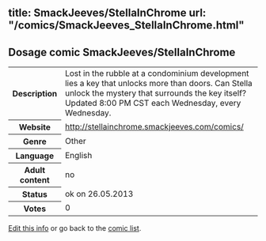 title: SmackJeeves/StellaInChrome
url: "/comics/SmackJeeves_StellaInChrome.html"
---
Dosage comic SmackJeeves/StellaInChrome
-----------------------------------------

<p id="msg"></p>
<script type="text/javascript">
if (window.location.search === '?edit_info_mail=sent_ok') {
  var elem = document.getElementById("msg");
  elem.innerHTML = 'Edited information sucessfully sent for review, which is usually done daily. Thanks!';
  elem.className = 'ok';
}
</script>
<table class="comicinfo">
<tr>
<th>Description</th><td>Lost in the rubble at a condominium development lies a key that unlocks more than doors. Can Stella unlock the mystery that surrounds the key itself? Updated 8:00 PM CST each Wednesday, every Wednesday.</td>
</tr>
<tr>
<th>Website</th><td><a href="http://stellainchrome.smackjeeves.com/comics/">http://stellainchrome.smackjeeves.com/comics/</a></td>
</tr>
<tr>
<th>Genre</th><td>Other</td>
</tr>
<tr>
<th>Language</th><td>English</td>
</tr>
<tr>
<th>Adult content</th><td>no</td>
</tr>
<tr>
<th>Status</th><td>ok on 26.05.2013</td>
</tr>
<tr>
<th>Votes</th><td>0</td>
</tr>
</table>

[Edit this info](SmackJeeves_StellaInChrome_edit.html) or go back to the [comic list](../comic-index.html).
